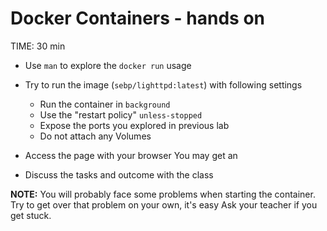 # Docker Containers - hands on
TIME: 30 min

* Use `man` to explore the `docker run` usage
* Try to run the image (`sebp/lighttpd:latest`) with following settings
	* Run the container in `background`
	* Use the "restart policy" `unless-stopped`
	* Expose the ports you explored in previous lab
	* Do not attach any Volumes

* Access the page with your browser
You may get an 

* Discuss the tasks and outcome with the class

**NOTE:** 
You will probably face some problems when starting the container.
Try to get over that problem on your own, it's easy
Ask your teacher if you get stuck.

<!--stackedit_data:
eyJoaXN0b3J5IjpbOTI4Mzk4Mzk3LDIxMjg2NTA1MzgsMTIwMD
I5Nzk3XX0=
-->